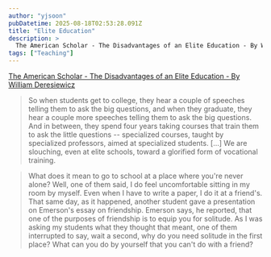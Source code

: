 ```yaml
---
author: "yjsoon"
pubDatetime: 2025-08-18T02:53:28.091Z
title: "Elite Education"
description: >
  The American Scholar - The Disadvantages of an Elite Education - By William Deresiewicz So when students get to college, they hear a couple of speec...
tags: ["Teaching"]
---
```






[The American Scholar - The Disadvantages of an Elite Education - By William Deresiewicz](http://www.theamericanscholar.org/su08/elite-deresiewicz.html "The American Scholar - The Disadvantages of an Elite Education - By William Deresiewicz")

> So when students get to college, they hear a couple of speeches telling them to ask the big questions, and when they graduate, they hear a couple more speeches telling them to ask the big questions. And in between, they spend four years taking courses that train them to ask the little questions -- specialized courses, taught by specialized professors, aimed at specialized students. \[...\] We are slouching, even at elite schools, toward a glorified form of vocational training.

> What does it mean to go to school at a place where you're never alone? Well, one of them said, I do feel uncomfortable sitting in my room by myself. Even when I have to write a paper, I do it at a friend's. That same day, as it happened, another student gave a presentation on Emerson's essay on friendship. Emerson says, he reported, that one of the purposes of friendship is to equip you for solitude. As I was asking my students what they thought that meant, one of them interrupted to say, wait a second, why do you need solitude in the first place? What can you do by yourself that you can't do with a friend?
